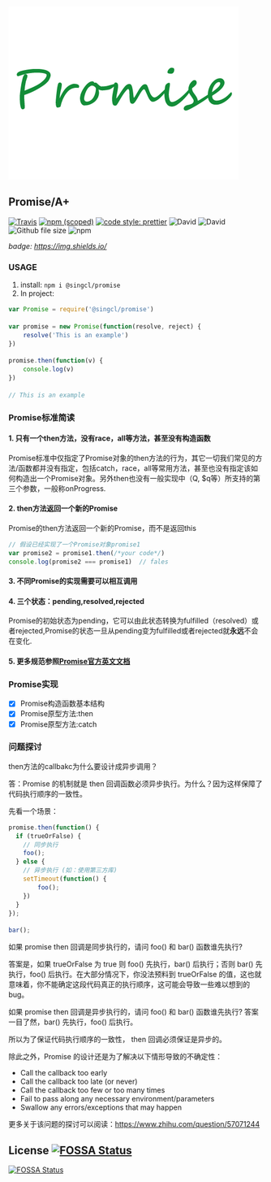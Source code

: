 ![promise](./img/promise.png)
## Promise/A+

[![Travis](https://img.shields.io/travis/singcl/promise.svg?style=flat-square)](https://www.travis-ci.org/singcl/promise)
[![npm (scoped)](https://img.shields.io/npm/v/@singcl/promise.svg?style=flat-square)](https://www.npmjs.com/package/@singcl/promise)
[![code style: prettier](https://img.shields.io/badge/code_style-prettier-10de6e.svg?style=flat-square)](https://github.com/prettier/prettier)
![David](https://img.shields.io/david/dev/singcl/promise.svg?style=flat-square)
![David](https://img.shields.io/david/singcl/promise.svg?style=flat-square)
![Github file size](https://img.shields.io/github/size/singcl/promise/dist/index.js.svg?style=flat-square)
![npm](https://img.shields.io/npm/dm/promise.svg?style=flat-square)

*badge: https://img.shields.io/*

### USAGE

1. install: `npm i @singcl/promise`
2. In project:
```js
var Promise = require('@singcl/promise')

var promise = new Promise(function(resolve, reject) {
	resolve('This is an example')
})

promise.then(function(v) {
	console.log(v)
})

// This is an example
```


### Promise标准简读
#### 1. 只有一个then方法，没有race，all等方法，甚至没有构造函数
Promise标准中仅指定了Promise对象的then方法的行为，其它一切我们常见的方法/函数都并没有指定，包括catch，race，all等常用方法，甚至也没有指定该如何构造出一个Promise对象。另外then也没有一般实现中（Q, $q等）所支持的第三个参数，一般称onProgress.

#### 2. then方法返回一个新的Promise
Promise的then方法返回一个新的Promise，而不是返回this
```js
// 假设已经实现了一个Promise对象promise1
var promise2 = promise1.then(/*your code*/)
console.log(promise2 === promise1)  // fales
```
#### 3. 不同Promise的实现需要可以相互调用
#### 4. 三个状态：pending,resolved,rejected
Promise的初始状态为pending，它可以由此状态转换为fulfilled（resolved）或者rejected,Promise的状态一旦从pending变为fulfilled或者rejected就**永远**不会在变化.
#### 5. 更多规范参照[Promise官方英文文档](https://promisesaplus.com/)

### **Promise实现**

- [x] Promise构造函数基本结构
- [x] Promise原型方法:then
- [x] Promise原型方法:catch

### 问题探讨
then方法的callbakc为什么要设计成异步调用？

答：Promise 的机制就是 then 回调函数必须异步执行。为什么？因为这样保障了代码执行顺序的一致性。

先看一个场景：
```js
promise.then(function() { 
  if (trueOrFalse) { 
    // 同步执行 
    foo(); 
  } else { 
    // 异步执行 (如：使用第三方库)
    setTimeout(function() { 
        foo(); 
    }) 
  } 
}); 

bar();
```
如果 promise then 回调是同步执行的，请问 foo() 和 bar() 函数谁先执行?

答案是，如果 trueOrFalse 为 true 则 foo() 先执行，bar() 后执行；否则 bar() 先执行，foo() 后执行。在大部分情况下，你没法预料到 trueOrFalse 的值，这也就意味着，你不能确定这段代码真正的执行顺序，这可能会导致一些难以想到的 bug。

如果 promise then 回调是异步执行的，请问 foo() 和 bar() 函数谁先执行?
答案一目了然，bar() 先执行，foo() 后执行。

所以为了保证代码执行顺序的一致性， then 回调必须保证是异步的。

除此之外，Promise 的设计还是为了解决以下情形导致的不确定性：
- Call the callback too early
- Call the callback too late (or never)
- Call the callback too few or too many times
- Fail to pass along any necessary environment/parameters
- Swallow any errors/exceptions that may happen

更多关于该问题的探讨可以阅读：https://www.zhihu.com/question/57071244
## License [![FOSSA Status](https://app.fossa.io/api/projects/git%2Bgithub.com%2Fsingcl%2Fpromise.svg?type=shield)](https://app.fossa.io/projects/git%2Bgithub.com%2Fsingcl%2Fpromise?ref=badge_shield)

[![FOSSA Status](https://app.fossa.io/api/projects/git%2Bgithub.com%2Fsingcl%2Fpromise.svg?type=large)](https://app.fossa.io/projects/git%2Bgithub.com%2Fsingcl%2Fpromise?ref=badge_large)